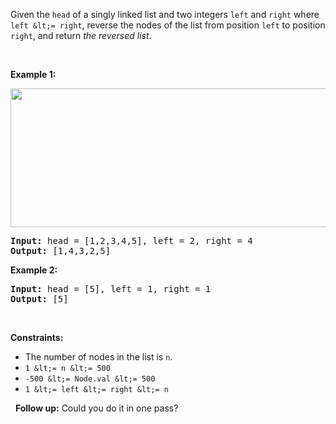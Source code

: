 Given the `` head `` of a singly linked list and two integers `` left `` and `` right `` where `` left &lt;= right ``, reverse the nodes of the list from position `` left `` to position `` right ``, and return _the reversed list_.

&nbsp;

__Example 1:__

<img alt="" src="https://assets.leetcode.com/uploads/2021/02/19/rev2ex2.jpg" style="width: 542px; height: 222px;"/>

<pre>
<strong>Input:</strong> head = [1,2,3,4,5], left = 2, right = 4
<strong>Output:</strong> [1,4,3,2,5]
</pre>

__Example 2:__

<pre>
<strong>Input:</strong> head = [5], left = 1, right = 1
<strong>Output:</strong> [5]
</pre>

&nbsp;

__Constraints:__

*   The number of nodes in the list is `` n ``.
*   `` 1 &lt;= n &lt;= 500 ``
*   `` -500 &lt;= Node.val &lt;= 500 ``
*   `` 1 &lt;= left &lt;= right &lt;= n ``

&nbsp;
__Follow up:__ Could you do it in one pass?